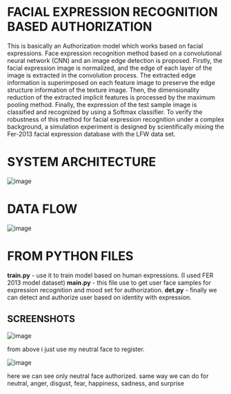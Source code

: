 # FACIAL EXPRESSION RECOGNITION BASED AUTHORIZATION

  This is basically an Authorization model which works based on facial expressions. Face expression recognition method based on a convolutional neural network
(CNN) and an image edge detection is proposed. Firstly, the facial expression image is normalized, and the edge of each layer of the image is extracted in the convolution process. The extracted edge information is superimposed on each feature image to preserve the edge structure information of the texture image. Then, the dimensionality reduction of the extracted implicit features is processed by the maximum pooling method. Finally, the expression of the test sample image is classified and recognized by using a Softmax classifier. To verify the robustness of this method for facial expression recognition under a complex background, a simulation experiment is designed by scientifically mixing the Fer-2013 facial expression database with the LFW data set.

# SYSTEM ARCHITECTURE

![image](https://github.com/user-attachments/assets/75372084-d592-4b1b-9a1b-5b1df52f452f)


# DATA FLOW

![image](https://github.com/user-attachments/assets/43acb441-b5eb-4b3e-9b63-6ce9b3fc1a0b)


# FROM PYTHON FILES

**train.py** - use it to train model based on human expressions. (I used FER 2013 model dataset)
**main.py**  - this file use to get user face samples for expression recognition and mood set for authorization.
**det.py**   - finally we can detect and authorize user based on identity with expression.


## SCREENSHOTS

![image](https://github.com/user-attachments/assets/db073dfc-5dd6-4c98-b776-13caa2f1a138)

from above i just use my neutral face to register.


![image](https://github.com/user-attachments/assets/1eb1427b-462c-4940-a361-fbc5b4806624)

here we can see only neutral face authorized. same way we can do for neutral, anger, disgust, fear, happiness, sadness, and surprise



